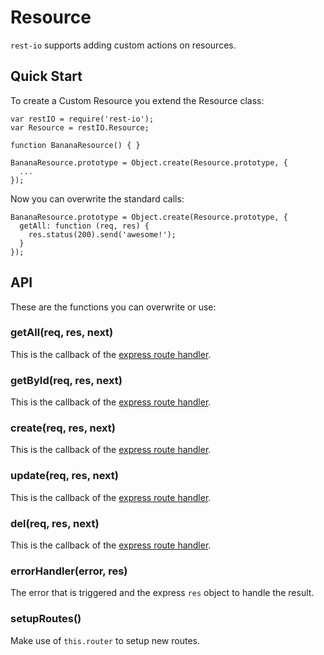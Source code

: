 # Resource
`rest-io` supports adding custom actions on resources.

## Quick Start
To create a Custom Resource you extend the Resource class:

    var restIO = require('rest-io');
    var Resource = restIO.Resource;

    function BananaResource() { }

    BananaResource.prototype = Object.create(Resource.prototype, {
      ...
    });

Now you can overwrite the standard calls:

    BananaResource.prototype = Object.create(Resource.prototype, {
      getAll: function (req, res) {
        res.status(200).send('awesome!');
      }
    });

## API
These are the functions you can overwrite or use:

### getAll(req, res, next)
This is the callback of the [express route handler](http://expressjs.com/guide/routing.html).

### getById(req, res, next)
This is the callback of the [express route handler](http://expressjs.com/guide/routing.html).

### create(req, res, next)
This is the callback of the [express route handler](http://expressjs.com/guide/routing.html).

### update(req, res, next)
This is the callback of the [express route handler](http://expressjs.com/guide/routing.html).

### del(req, res, next)
This is the callback of the [express route handler](http://expressjs.com/guide/routing.html).

### errorHandler(error, res)
The error that is triggered and the express `res` object to handle the result.

### setupRoutes()
Make use of `this.router` to setup new routes.
